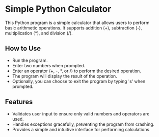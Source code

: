 # Simple Python Calculator

This Python program is a simple calculator that allows users to perform basic arithmetic operations. It supports addition (+), subtraction (-), multiplication (*), and division (/).

## How to Use

- Run the program.
- Enter two numbers when prompted.
- Enter an operator (+, -, *, or /) to perform the desired operation.
- The program will display the result of the operation.
- Optionally, you can choose to exit the program by typing 's' when prompted.

## Features

- Validates user input to ensure only valid numbers and operators are used.
- Handles exceptions gracefully, preventing the program from crashing.
- Provides a simple and intuitive interface for performing calculations.
